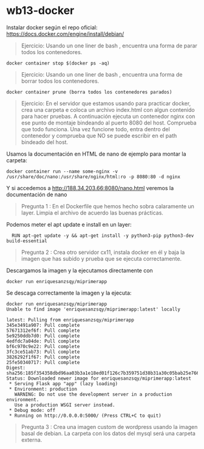 # wb13-docker

Instalar docker según el repo oficial:
https://docs.docker.com/engine/install/debian/



> Ejercicio: Usando un one liner de bash , encuentra una forma de parar todos los contenedores.

	docker container stop $(docker ps -aq)

> Ejercicio: Usando un one liner de bash , encuentra una forma de borrar todos los contenedores.

	docker container prune (borra todos los contenedores parados)

> Ejercicio: En el servidor que estamos usando para practicar docker, crea una carpeta e coloca un archivo index.html con algun contenido para hacer pruebas. A continuación ejecuta un contenedor nginx con ese punto de montaje bindeando al puerto 8080 del host. Comprueba que todo funciona. Una vez funcione todo, entra dentro del contenedor y comprueba que NO se puede escribir en el path bindeado del host.

Usamos la documentación en HTML de nano de ejemplo para montar la carpeta:

	docker container run --name some-nginx -v /usr/share/doc/nano:/usr/share/nginx/html:ro -p 8080:80 -d nginx

Y si accedemos a http://188.34.203.66:8080/nano.html veremos la documentación de nano


> Pregunta 1 : En el Dockerfile que hemos hecho sobra calaramente un layer. Limpia el archivo de acuerdo las buenas prácticas.

Podemos meter el apt update e install en un layer:
```
  RUN apt-get update -y && apt-get install -y python3-pip python3-dev build-essential
```
> Pregunta 2 : Crea otro servidor cx11, instala docker en él y baja la imagen que has subido y prueba que se ejecuta correctamente.

Descargamos la imagen y la ejecutamos directamente con 
```
docker run enriquesanzsqy/miprimerapp
```

Se descaga correctamente la imagen y la ejecuta:
```
docker run enriquesanzsqy/miprimerapp
Unable to find image 'enriquesanzsqy/miprimerapp:latest' locally

latest: Pulling from enriquesanzsqy/miprimerapp
345e3491a907: Pull complete
57671312ef6f: Pull complete
5e9250ddb7d0: Pull complete
4edfdc7a04de: Pull complete
bf6c970c9e22: Pull complete
3fc3ce51ab73: Pull complete
3826292f1f67: Pull complete
25fe50340717: Pull complete
Digest: sha256:185f354358dbd96aa03b3a1e18ed01f126c7b359751d38b31a30c05bab25e766
Status: Downloaded newer image for enriquesanzsqy/miprimerapp:latest
 * Serving Flask app "app" (lazy loading)
 * Environment: production
   WARNING: Do not use the development server in a production environment.
   Use a production WSGI server instead.
 * Debug mode: off
 * Running on http://0.0.0.0:5000/ (Press CTRL+C to quit)
```
> Pregunta 3 : Crea una imagen custom de wordpress usando la imagen basal de debian. La carpeta con los datos del mysql será una carpeta externa.

```

```
